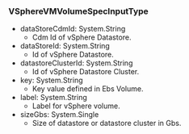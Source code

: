### VSphereVMVolumeSpecInputType
- dataStoreCdmId: System.String
  - Cdm Id of vSphere Datastore.
- dataStoreId: System.String
  - Id of vSphere Datastore.
- datastoreClusterId: System.String
  - Id of vSphere Datastore Cluster.
- key: System.String
  - Key value defined in Ebs Volume.
- label: System.String
  - Label for vSphere volume.
- sizeGbs: System.Single
  - Size of datastore or datastore cluster in Gbs.
